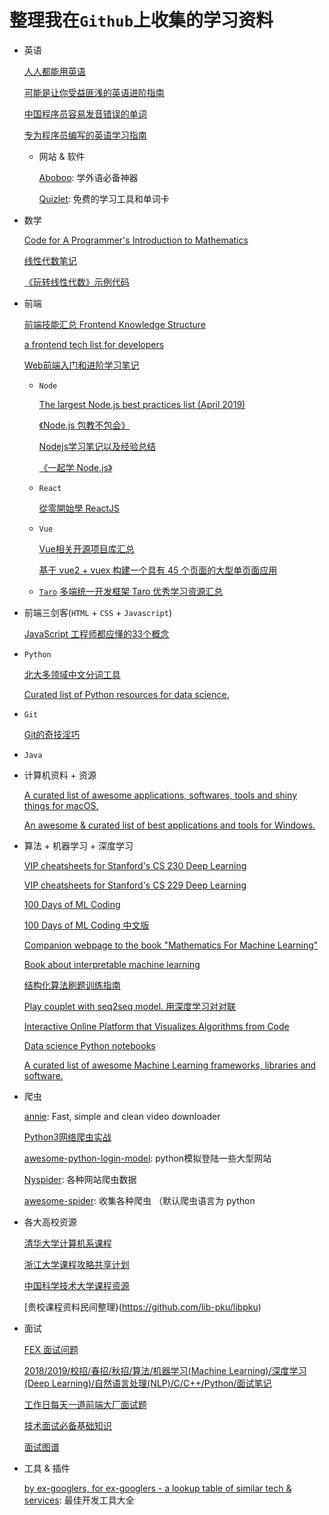 # 整理我在`Github`上收集的学习资料

- 英语

  [人人都能用英语](https://github.com/xiaolai/everyone-can-use-english)
  
  [可能是让你受益匪浅的英语进阶指南](https://github.com/byoungd/English-level-up-tips-for-Chinese)
  
  [中国程序员容易发音错误的单词](https://github.com/shimohq/chinese-programmer-wrong-pronunciation)
  
  [专为程序员编写的英语学习指南](https://github.com/yujiangshui/A-Programmers-Guide-to-English)
  
  - 网站 & 软件
    
    [Aboboo](http://www.aboboo.com/g/#/): 学外语必备神器
    
    [Quizlet](https://quizlet.com/zh-cn): 免费的学习工具和单词卡
    
    
  
- 数学
  
  [Code for A Programmer's Introduction to Mathematics](https://github.com/pim-book/programmers-introduction-to-mathematics)
  
  [线性代数笔记](https://github.com/zlotus/notes-linear-algebra)
  
  [《玩转线性代数》示例代码](https://github.com/liuyubobobo/Play-with-Linear-Algebra)

- 前端

  [前端技能汇总 Frontend Knowledge Structure](https://github.com/JacksonTian/fks)
  
  [a frontend tech list for developers](https://github.com/alienzhou/frontend-tech-list)
  
  [Web前端入门和进阶学习笔记](https://github.com/qianguyihao/Web)

  - `Node`
  
    [The largest Node.js best practices list (April 2019)](https://github.com/i0natan/nodebestpractices)
    
    [《Node.js 包教不包会》](https://github.com/alsotang/node-lessons)
    
    [Nodejs学习笔记以及经验总结](https://github.com/chyingp/nodejs-learning-guide)
    
    [《一起学 Node.js》](https://github.com/nswbmw/N-blog)
  
  - `React`
  
    [從零開始學 ReactJS](https://github.com/kdchang/reactjs101)
  
  - `Vue`
  
    [Vue相关开源项目库汇总](https://github.com/rumengkai/awesome-vue)
    
    [基于 vue2 + vuex 构建一个具有 45 个页面的大型单页面应用](https://github.com/bailicangdu/vue2-elm)
  
  - [`Taro`](https://github.com/NervJS/taro)
    [多端统一开发框架 Taro 优秀学习资源汇总](https://github.com/NervJS/awesome-taro)
    
  
- 前端三剑客(`HTML` + `CSS` + `Javascript`)

  [JavaScript 工程师都应懂的33个概念 ](https://github.com/stephentian/33-js-concepts)

- `Python`

  [北大多领域中文分词工具](https://github.com/lancopku/pkuseg-python)
  
  [Curated list of Python resources for data science.](https://github.com/r0f1/datascience)

- `Git`

  [Git的奇技淫巧](https://github.com/521xueweihan/git-tips)

- `Java`
- 计算机资料 + 资源

  [A curated list of awesome applications, softwares, tools and shiny things for macOS.](https://github.com/iCHAIT/awesome-macOS)
  
  [An awesome & curated list of best applications and tools for Windows.](https://github.com/Awesome-Windows/Awesome)

- 算法 + 机器学习 + 深度学习

  [VIP cheatsheets for Stanford's CS 230 Deep Learning](https://github.com/afshinea/stanford-cs-230-deep-learning)
  
  [VIP cheatsheets for Stanford's CS 229 Deep Learning](https://github.com/afshinea/stanford-cs-229-machine-learning)
  
  [100 Days of ML Coding](https://github.com/Avik-Jain/100-Days-Of-ML-Code)
  
  [100 Days of ML Coding 中文版](https://github.com/MLEveryday/100-Days-Of-ML-Code)
  
  [Companion webpage to the book "Mathematics For Machine Learning"](https://github.com/mml-book/mml-book.github.io)
  
  [Book about interpretable machine learning](https://github.com/christophM/interpretable-ml-book)
  
  [结构化算法刷题训练指南](https://github.com/apachecn/awesome-algorithm)
  
  [Play couplet with seq2seq model. 用深度学习对对联](https://github.com/wb14123/seq2seq-couplet)
  
  [Interactive Online Platform that Visualizes Algorithms from Code](https://github.com/algorithm-visualizer/algorithm-visualizer)
  
  [Data science Python notebooks](https://github.com/donnemartin/data-science-ipython-notebooks)
  
  [A curated list of awesome Machine Learning frameworks, libraries and software.](https://github.com/josephmisiti/awesome-machine-learning)
  
- 爬虫

  [annie](https://github.com/iawia002/annie): Fast, simple and clean video downloader
  
  [Python3网络爬虫实战](https://github.com/Jack-Cherish/python-spider)
  
  [awesome-python-login-model](https://github.com/CriseLYJ/awesome-python-login-model): python模拟登陆一些大型网站
  
  [Nyspider](https://github.com/Nyloner/Nyspider): 各种网站爬虫数据
  
  [awesome-spider](https://github.com/facert/awesome-spider): 收集各种爬虫 （默认爬虫语言为 python
  
- 各大高校资源

  [清华大学计算机系课程](https://github.com/PKUanonym/REKCARC-TSC-UHT)
  
  [浙江大学课程攻略共享计划](https://github.com/QSCTech/zju-icicles)
  
  [中国科学技术大学课程资源](https://github.com/USTC-Resource/USTC-Course)
  
  [贵校课程资料民间整理}(https://github.com/lib-pku/libpku)
  
- 面试

  [FEX 面试问题](https://github.com/fex-team/interview-questions)
  
  [2018/2019/校招/春招/秋招/算法/机器学习(Machine Learning)/深度学习(Deep Learning)/自然语言处理(NLP)/C/C++/Python/面试笔记](https://github.com/imhuay/Algorithm_Interview_Notes-Chinese)
  
  [工作日每天一道前端大厂面试题](https://github.com/Advanced-Frontend/Daily-Interview-Question)
  
  [技术面试必备基础知识](https://github.com/CyC2018/CS-Notes)
  
  [面试图谱](https://github.com/InterviewMap/CS-Interview-Knowledge-Map)
  
  
- 工具 & 插件

  [by ex-googlers, for ex-googlers - a lookup table of similar tech & services](https://github.com/jhuangtw-dev/xg2xg): 最佳开发工具大全

  
  
  
